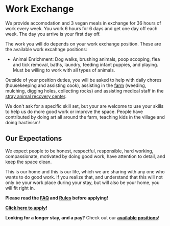 <!--

Title: Work Exchange

-->

Work Exchange
=========

We provide accomodation and 3 vegan meals in exchange for 36 hours of work every week. You work 6 hours for 6 days and get one day off each week. The day you arrive is your first day off.

The work you will do depends on your work exchange position. These are the available work excahnge positions:

* Animal Enrichment: Dog walks, brushing animals, poop scooping, flea and tick removal, baths, laundry, feeding infant puppies, and playing. Must be willing to work with all types of animals.


Outside of your position duties, you will be asked to help with daily chores (housekeeping and assisting cook), assisting in the [farm](/?p=farm) (weeding, mulching, digging holes, collecting rocks) and assisting medical staff in the [stray animal recovery center](/?p=recovery).

We don't ask for a specific skill set, but your are welcome to use your skills to help us do more good work or improve the space. People have contributed by doing art all around the farm, teaching kids in the village and doing hactivism!

Our Expectations
---------

We expect people to be honest, respectful, responsible, hard working, compassionate, motivated by doing good work, have attention to detail, and keep the space clean.

This is our home and this is our life, which we are sharing with any one who wants to do good work. If you realize that, and understand that this will not only be your work place during your stay, but will also be your home, you will fit right in.

**Please read the [FAQ](/?p=faq) and [Rules](/?p=rules) before applying!**

**[Click here to apply](https://goo.gl/9kJYdv)!** 

**Looking for a longer stay, and a pay?** Check out our [**available positions**](/?p=positions)!

<!--

why do it, what to expect, our expecations!

-->
